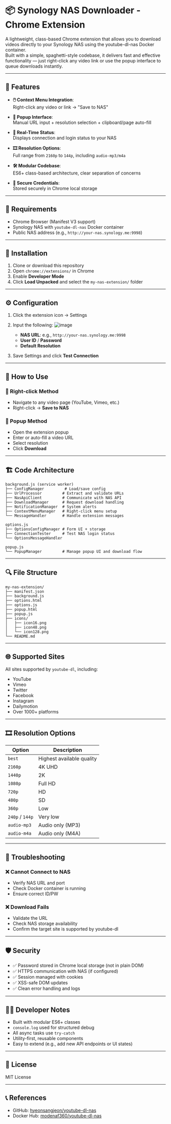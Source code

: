# 📦 Synology NAS Downloader - Chrome Extension

A lightweight, class-based Chrome extension that allows you to download videos directly to your Synology NAS using the youtube-dl-nas Docker container.  
Built with a simple, spaghetti-style codebase, it delivers fast and effective functionality — just right-click any video link or use the popup interface to queue downloads instantly.

---

## 🚀 Features

- **🖱️ Context Menu Integration**:  
  Right-click any video or link → "Save to NAS"

- **🔲 Popup Interface**:  
  Manual URL input + resolution selection + clipboard/page auto-fill

- **📶 Real-Time Status**:  
  Displays connection and login status to your NAS

- **🎞️ Resolution Options**:  
  Full range from `2160p` to `144p`, including `audio-mp3/m4a`

- **🛠 Modular Codebase**:  
  ES6+ class-based architecture, clear separation of concerns

- **🔐 Secure Credentials**:  
  Stored securely in Chrome local storage

---

## 🧰 Requirements

- Chrome Browser (Manifest V3 support)  
- Synology NAS with `youtube-dl-nas` Docker container  
- Public NAS address (e.g., `http://your-nas.synology.me:9998`)

---

## 🧭 Installation

1. Clone or download this repository  
2. Open `chrome://extensions/` in Chrome  
3. Enable **Developer Mode**  
4. Click **Load Unpacked** and select the `my-nas-extension/` folder

---

## ⚙️ Configuration

1. Click the extension icon → Settings  
2. Input the following:
![image](https://github.com/user-attachments/assets/f51a41ea-42fa-413e-b822-03fc2d683aed)

   - **NAS URL**: e.g., `http://your-nas.synology.me:9998`
   - **User ID** / **Password**
   - **Default Resolution**
3. Save Settings and click **Test Connection**

---

## 🎯 How to Use

### 🔸 Right-click Method
- Navigate to any video page (YouTube, Vimeo, etc.)  
- Right-click → **Save to NAS**

### 🔹 Popup Method
- Open the extension popup  
- Enter or auto-fill a video URL  
- Select resolution  
- Click **Download**

---

## 🏗 Code Architecture

```
background.js (service worker)
├── ConfigManager         # Load/save config
├── UrlProcessor         # Extract and validate URLs
├── NasApiClient         # Communicate with NAS API
├── DownloadManager      # Request download handling
├── NotificationManager  # System alerts
├── ContextMenuManager   # Right-click menu setup
└── MessageHandler       # Handle extension messages

options.js
├── OptionsConfigManager # Form UI + storage
├── ConnectionTester     # Test NAS login status
└── OptionsMessageHandler

popup.js
└── PopupManager         # Manage popup UI and download flow
```

---

## 🔍 File Structure

```
my-nas-extension/
├── manifest.json
├── background.js
├── options.html
├── options.js
├── popup.html
├── popup.js
├── icons/
│   ├── icon16.png
│   ├── icon48.png
│   └── icon128.png
└── README.md
```

---

## 🌐 Supported Sites

All sites supported by `youtube-dl`, including:

- YouTube
- Vimeo
- Twitter
- Facebook
- Instagram
- Dailymotion
- Over 1000+ platforms

---

## 🎞 Resolution Options

| Option        | Description               |
|---------------|---------------------------|
| `best`        | Highest available quality |
| `2160p`       | 4K UHD                    |
| `1440p`       | 2K                        |
| `1080p`       | Full HD                   |
| `720p`        | HD                        |
| `480p`        | SD                        |
| `360p`        | Low                       |
| `240p` / `144p` | Very low                 |
| `audio-mp3`   | Audio only (MP3)          |
| `audio-m4a`   | Audio only (M4A)          |

---

## 🧪 Troubleshooting

### ❌ Cannot Connect to NAS
- Verify NAS URL and port
- Check Docker container is running
- Ensure correct ID/PW

### ❌ Download Fails
- Validate the URL
- Check NAS storage availability
- Confirm the target site is supported by youtube-dl

---

## 🛡 Security

- ✅ Password stored in Chrome local storage (not in plain DOM)
- ✅ HTTPS communication with NAS (if configured)
- ✅ Session managed with cookies
- ✅ XSS-safe DOM updates
- ✅ Clean error handling and logs

---

## 🧑‍💻 Developer Notes

- Built with modular ES6+ classes  
- `console.log` used for structured debug  
- All async tasks use `try-catch`  
- Utility-first, reusable components  
- Easy to extend (e.g., add new API endpoints or UI states)

---

## 📝 License

MIT License

---

## 📞 References

- GitHub: [hyeonsangjeon/youtube-dl-nas](https://github.com/hyeonsangjeon/youtube-dl-nas)  
- Docker Hub: [modenaf360/youtube-dl-nas](https://hub.docker.com/r/modenaf360/youtube-dl-nas/)
